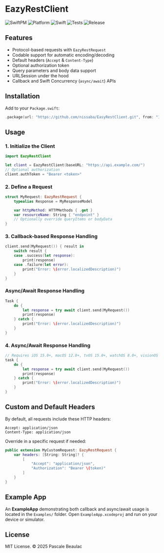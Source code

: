 # EazyRestClient

![SwiftPM](https://img.shields.io/badge/SPM-Compatible-brightgreen.svg) ![Platform](https://img.shields.io/badge/platform-iOS%2013%20%7C%20macOS%2010.15%20%7C%20tvOS%2015%20%7C%20watchOS%208-blue) ![Swift](https://img.shields.io/badge/swift-5.9.2-orange.svg) ![Tests](https://github.com/nissaba/EasyRestClient/actions/workflows/tests.yml/badge.svg) ![Release](https://img.shields.io/github/v/release/nissaba/EasyRestClient)

## Features

- Protocol-based requests with `EazyRestRequest`
- Codable support for automatic encoding/decoding
- Default headers (`Accept` & `Content-Type`)
- Optional authorization token
- Query parameters and body data support
- URLSession under the hood
- Callback and Swift Concurrency (`async/await`) APIs

## Installation

Add to your `Package.swift`:

```swift
.package(url: "https://github.com/nissaba/EasyRestClient.git", from: "1.0.0")
```

## Usage

### 1. Initialize the Client

```swift
import EazyRestClient

let client = EazyRestClient(baseURL: "https://api.example.com/")
// Optional authorization
client.authToken = "Bearer <token>"
```

### 2. Define a Request

```swift
struct MyRequest: EazyRestRequest {
    typealias Response = MyResponseModel

    var httpMethod: HTTPMethods { .get }
    var resourceName: String { "endpoint" }
    // Optionally override queryItems or bodyData
}
```

### 3. Callback-based Response Handling

```swift
client.send(MyRequest()) { result in
    switch result {
    case .success(let response):
        print(response)
    case .failure(let error):
        print("Error: \(error.localizedDescription)")
    }
}
```

### Async/Await Response Handling

```swift
Task {
    do {
        let response = try await client.send(MyRequest())
        print(response)
    } catch {
        print("Error: \(error.localizedDescription)")
    }
}
```

### 4. Async/Await Response Handling

```swift
// Requires iOS 15.0+, macOS 12.0+, tvOS 15.0+, watchOS 8.0+, visionOS 1.0+
task {
    do {
        let response = try await client.send(MyRequest())
        print(response)
    } catch {
        print("Error: \(error.localizedDescription)")
    }
}
```

## Custom and Default Headers

By default, all requests include these HTTP headers:

```http
Accept: application/json
Content-Type: application/json
```

Override in a specific request if needed:

```swift
public extension MyCustomRequest: EazyRestRequest {
    var headers: [String: String]? {
        [
            "Accept": "application/json",
            "Authorization": "Bearer \(token)"
        ]
    }
}
```

## Example App

An **ExampleApp** demonstrating both callback and async/await usage is located in the `Examples/` folder. Open `ExampleApp.xcodeproj` and run on your device or simulator.

## License

MIT License. © 2025 Pascale Beaulac

